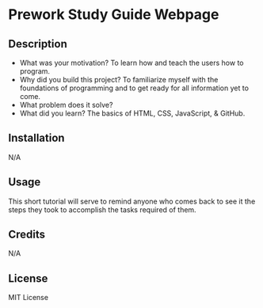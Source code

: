 # Prework Study Guide Webpage

## Description

- What was your motivation? To learn how and teach the users how to program.
- Why did you build this project? To familiarize myself with the foundations of programming and to get ready for all information yet to come.
- What problem does it solve?
- What did you learn? The basics of HTML, CSS, JavaScript, & GitHub.

## Installation

N/A

## Usage

This short tutorial will serve to remind anyone who comes back to see it the steps they took to accomplish the tasks required of them.


## Credits

N/A

## License

MIT License